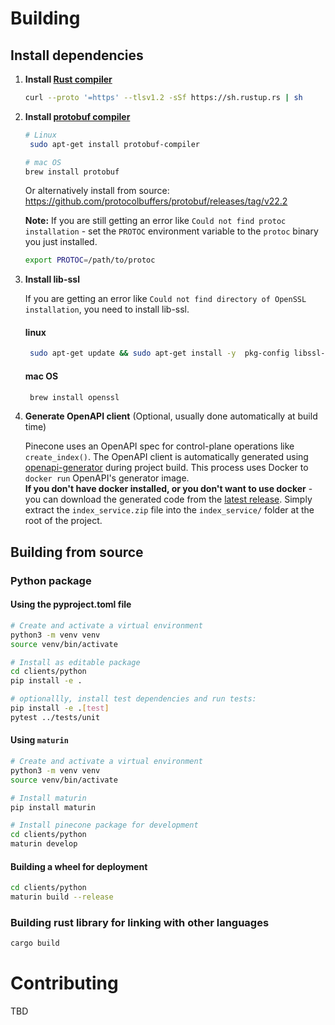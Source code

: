 # Building

## Install dependencies

1. **Install [Rust compiler](https://www.rust-lang.org/tools/install)**
    ```bash
    curl --proto '=https' --tlsv1.2 -sSf https://sh.rustup.rs | sh
    ```
2. **Install [protobuf compiler](https://grpc.io/docs/protoc-installation/)**
   ```bash
   # Linux
    sudo apt-get install protobuf-compiler
   
   # mac OS
   brew install protobuf
   ```
   Or alternatively install from source: https://github.com/protocolbuffers/protobuf/releases/tag/v22.2

   **Note:** If you are still getting an error like ``Could not find protoc installation`` - set the `PROTOC` environment variable to the `protoc` binary you just installed.
   ```bash
   export PROTOC=/path/to/protoc
   ```

3. **Install lib-ssl**

   If you are getting an error like `Could not find directory of OpenSSL installation`, you need to install lib-ssl.
    #### linux
   ```bash
    sudo apt-get update && sudo apt-get install -y  pkg-config libssl-dev
    ```
    #### mac OS
   ```bash
    brew install openssl
    ```
   
4. **Generate OpenAPI client** (Optional, usually done automatically at build time)
   
   Pinecone uses an OpenAPI spec for control-plane operations like `create_index()`. The OpenAPI client is automatically generated using [openapi-generator](https://github.com/OpenAPITools/openapi-generator/blob/master/docs/generators/rust-server.md) during project build.
   This process uses Docker to `docker run` OpenAPI's generator image.  
   **If you don't have docker installed, or you don't want to use docker** -  you can download the generated code from the [latest release](https://github.com/pinecone-io/pinecone-client/releases). 
   Simply extract the `index_service.zip` file into the `index_service/` folder at the root of the project.

## Building from source
### Python package
#### Using the pyproject.toml file
```bash
# Create and activate a virtual environment
python3 -m venv venv
source venv/bin/activate

# Install as editable package
cd clients/python 
pip install -e .

# optionallly, install test dependencies and run tests:
pip install -e .[test]
pytest ../tests/unit
```
#### Using `maturin`
```bash
# Create and activate a virtual environment
python3 -m venv venv
source venv/bin/activate

# Install maturin
pip install maturin

# Install pinecone package for development
cd clients/python
maturin develop
```
#### Building a wheel for deployment
```bash
cd clients/python
maturin build --release
```
### Building rust library for linking with other languages
```bash
cargo build
```

# Contributing
TBD